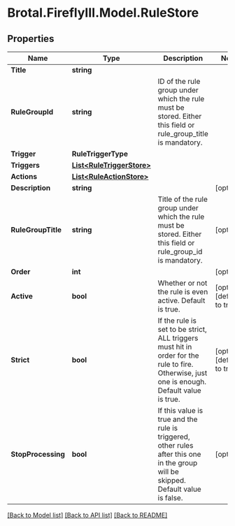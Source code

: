 # Brotal.FireflyIII.Model.RuleStore

## Properties

Name | Type | Description | Notes
------------ | ------------- | ------------- | -------------
**Title** | **string** |  | 
**RuleGroupId** | **string** | ID of the rule group under which the rule must be stored. Either this field or rule_group_title is mandatory. | 
**Trigger** | **RuleTriggerType** |  | 
**Triggers** | [**List&lt;RuleTriggerStore&gt;**](RuleTriggerStore.md) |  | 
**Actions** | [**List&lt;RuleActionStore&gt;**](RuleActionStore.md) |  | 
**Description** | **string** |  | [optional] 
**RuleGroupTitle** | **string** | Title of the rule group under which the rule must be stored. Either this field or rule_group_id is mandatory. | [optional] 
**Order** | **int** |  | [optional] 
**Active** | **bool** | Whether or not the rule is even active. Default is true. | [optional] [default to true]
**Strict** | **bool** | If the rule is set to be strict, ALL triggers must hit in order for the rule to fire. Otherwise, just one is enough. Default value is true. | [optional] [default to true]
**StopProcessing** | **bool** | If this value is true and the rule is triggered, other rules  after this one in the group will be skipped. Default value is false. | [optional] 

[[Back to Model list]](../../README.md#documentation-for-models) [[Back to API list]](../../README.md#documentation-for-api-endpoints) [[Back to README]](../../README.md)

